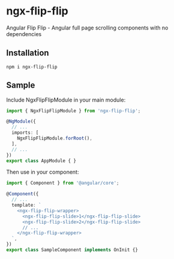 # ngx-flip-flip

Angular Flip Flip - Angular full page scrolling components with no dependencies

## Installation

`npm i ngx-flip-flip`

## Sample

Include NgxFlipFlipModule in your main module:

```typescript
import { NgxFlipFlipModule } from 'ngx-flip-flip';

@NgModule({
  // ...
  imports: [
    NgxFlipFlipModule.forRoot(),
  ],
  // ...
})
export class AppModule { }
```

Then use in your component:

```typescript
import { Component } from '@angular/core';

@Component({
  // ...
  template: `
    <ngx-flip-flip-wrapper>
      <ngx-flip-flip-slide>1</ngx-flip-flip-slide>
      <ngx-flip-flip-slide>2</ngx-flip-flip-slide>
      // ...
    </ngx-flip-flip-wrapper>
  `,
})
export class SampleComponent implements OnInit {}
```
